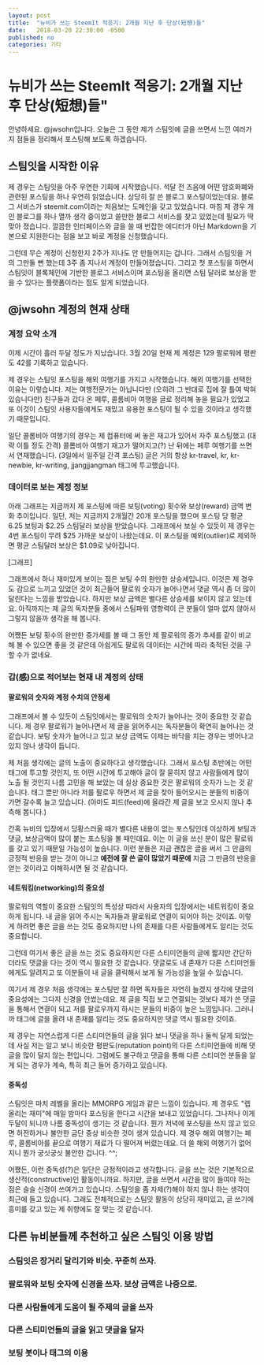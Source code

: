 ```yaml
---
layout: post
title:  "뉴비가 쓰는 SteemIt 적응기: 2개월 지난 후 단상(短想)들"
date:   2018-03-20 22:30:00 -0500
published: no
categories: 기타
---
```


# 뉴비가 쓰는 SteemIt 적응기: 2개월 지난 후 단상(短想)들"

안녕하세요. @jwsohn입니다. 오늘은 그 동안 제가 스팀잇에 글을 쓰면서 느낀
여러가지 점들을 정리해서 포스팅해 보도록 하겠습니다. 

## 스팀잇을 시작한 이유

제 경우는 스팀잇을 아주 우연한 기회에 시작했습니다. 석달 전 즈음에 어떤
암호화폐와 관련된 포스팅을 하나 우연히 읽었습니다. 상당히 잘 쓴 블로그
포스팅이었는데요. 블로그 서비스가 steemit.com이라는 처음보는 도메인을 갖고
있었습니다. 마침 제 경우 개인 블로그를 하나 열까 생각 중이었고 쓸만한 블로그
서비스를 찾고 있었는데 필요가 딱 맞아 졌습니다. 깔끔한 인터페이스와 글을 쓸 때
번잡한 에디터가 아닌 Markdown을 기본으로 지원한다는 점을 보고 바로 계정을
신청했습니다.

그런데 무슨 계정이 신청한지 2주가 지나도 안 만들어지는 겁니다. 그래서 스팀잇을
거의 그만둘 뻔 했는데 3주 좀 지나서 계정이 만들어졌습니다. 그리고 첫 포스팅을
하면서 스팀잇이 블록체인에 기반한 블로그 서비스이며 포스팅을 올리면 스팀 달러로
보상을 받을 수 있다는 플랫폼이라는 점도 알게 되었습니다.

## @jwsohn 계정의 현재 상태

### 계정 요약 소개

이제 시간이 흘러 두달 정도가 지났습니다. 3월 20일 현재 제 계정은 129 팔로워에
평판도 42를 기록하고 있습니다.

제 경우는 스팀잇 포스팅을 해외 여행기를 가지고 시작했습니다. 해외 여행기를
선택한 이유는 이렇습니다. 저는 여행전문가는 아닙니다만 (오히려 그 반대로 집에
잘 틀여 박혀 있습니다만) 친구들과 갔다 온 페루, 콜롬비아 여행을 글로 정리해
놓을 필요가 있었고 또 이것이 스팀잇 사용자들에게도 재밌고 유용한 포스팅이 될
수 있을 것이라고 생각했기 때문입니다.

일단 콜롬비아 여행기의 경우는 제 컴퓨터에 써 놓은 재고가 있어서 자주
포스팅했고 (대략 이틀 정도 간격) 콜롬비아 여행기 재고가 떨어지고(?) 난 뒤에는
페루 여행기를 쓰면서 연재했습니다. (3일에서 일주일 간격 포스팅) 글은 거의 항상
kr-travel, kr, kr-newbie, kr-writing, jjangjjangman 태그에 투고했습니다.

### 데이터로 보는 계정 정보

아래 그래프는 지금까지 제 포스팅에 따른 보팅(voting) 횟수와 보상(reward) 금액
변화 추이입니다. 일단, 저는 지금까지 2개월간 20개 포스팅을 했으며 포스팅 당
평균 6.25 보팅과 $2.25 스팀달러 보상을 받았습니다. 그래프에서 보실 수 있듯이
제 경우는 4번 포스팅이 무려 $25 가까운 보상이 나왔는데요. 이 포스팅을
예외(outlier)로 제외하면 평균 스팀달러 보상은 $1.09로 낮아집니다. 

[그래프]

그래프에서 하나 재미있게 보이는 점은 보팅 수의 완만한 상승세입니다. 이것은 제
경우도 감으로 느끼고 있었던 것이 최근들어 팔로워 숫자가 늘어나면서 댓글 역시
좀 더 많이 달린다는 느낌을 받았습니다. 하지만 보상 금액은 별다른 상승세를
보이지 않고 있는데요. 아직까지는 제 글의 독자분들 중에서 스팀파워 영향력이 큰
분들이 얼마 없지 않아서 그렇지 않을까 생각을 해 봅니다.

어쨌든 보팅 횟수의 완만한 증가세를 볼 때 그 동안 제 팔로워의 증가 추세를 같이
비교해 볼 수 있으면 좋을 것 같은데 아쉽게도 팔로워 데이터는 시간에 따라 축적된
것을 구할 수가 없네요. 

### 감(感)으로 적어보는 현재 내 계정의 상태

#### 팔로워의 숫자와 계정 수치의 안정세

그래프에서 볼 수 있듯이 스팀잇에서는 팔로워의 숫자가 늘어나는 것이 중요한 것
같습니다. 제 경우 팔로워가 늘어나면서 제 글을 읽어주시는 독자분들이 확연히
늘어나는 것 같습니다. 보팅 숫자가 늘어나고 있고 보상 금액도 이제는 바닥을
치는 경우는 벗어나고 있지 않나 생각이 듭니다. 

제 처음 생각에는 글의 노출이 중요하다고 생각했습니다. 그래서 포스팅 초반에는
어떤 태그에 투고할 것인지, 또 어떤 시간에 투고해야 글이 잘 묻히지 않고
사람들에게 많이 노출 될 것인지 나름 고민을 해 보았는 데 실상 중요한 것은
팔로워의 숫자가 느는 것 같습니다. 태그 뿐만 아니라 저를 팔로우 하면서 제
글을 찾아 들어오시는 분들의 비중이 가면 갈수록 늘고 있습니다. (아마도
피드(feed)에 올라간 제 글을 보고 오시지 않나 추측해 봅니다.)

간혹 뉴비의 입장에서 당황스러울 때가 별다른 내용이 없는 포스팅인데 이상하게
보팅과 댓글, 보상금액이 많이 붙는 포스팅을 볼 때인데요. 이는 이 글을 쓰신 분이
많은 팔로워를 갖고 있기 때문일 가능성이 높습니다. 이런 분들은 지금 괜찮은 글을
써서 그 만큼의 긍정적 반응을 받는 것이 아니고 **예전에 잘 쓴 글이 많았기
때문에** 지금 그 만큼의 반응을 얻는 것이라고 이해하시면 될 것 같습니다.

#### 네트워킹(networking)의 중요성 

팔로워의 역할이 중요한 스팀잇의 특성상 따라서 사용자의 입장에서는 네트워킹이
중요하게 됩니다. 내 글을 읽어 주시는 독자들과 팔로워로 연결이 되어야 하는 것이죠.
이렇게 하려면 좋은 글을 쓰는 것도 중요하지만 나의 존재를 다른 사람들에게도
알리는 것도 중요합니다. 

그런데 여기서 좋은 글을 쓰는 것도 중요하지만 다른 스티미언들의 글에 짧지만
간단하더라도 댓글을 다는 것이 역시 필요한 것 같습니다. 댓글로도 내 존재가 다른
스티미언들에게도 알려지고 또 이분들이 내 글을 클릭해서 보게 될 가능성을 높일
수 있습니다.  

여기서 제 경우 처음 생각에는 포스팅만 잘 하면 독자들은 자연히 늘겠지 생각에
댓글의 중요성에는 그다지 신경을 안썼는데요. 제 글을 직접 보고 연결되는 것보다
제가 쓴 댓글을 통해서 연결이 되고 저를 팔로우까지 하시는 분들의 비중이 높은
느낌입니다. 그러니까 태그에 글을 올려 내 존재를 알리는 것도 중요하지만 댓글
역시 필요한 것이죠. 

제 경우는 자연스럽게 다른 스티미언들의 글을 읽다 보니 댓글을 하나 둘씩 달게
되었는데 사실 저는 알고 보니 비슷한 평판도(reputation point)의 다른
스티미언들에 비해 댓글을 많이 달지 않는 편입니다. 그럼에도 불구하고 댓글을
통해 다른 스티미언 분들을 알게 되는 경우가 계속, 특히 최근 들어 증가하고
있습니다. 

#### 중독성 

스팀잇은 마치 레벨을 올리는 MMORPG 게임과 같은 느낌이 있습니다. 제 경우도 "렙
올리는 재미"에 매일 밤마다 포스팅을 한다고 시간을 보내고 있었습니다. 그나저나
이게 두달이 되니까 나름 중독성이 생기는 것 같습니다. 뭔가 저녁에 포스팅을 쓰지
않고 있으면 허전하거나 불안한 금단 증상 비슷한 것이 생겨 있습니다. 제 경우
해외 여행기는 페루, 콜롬비아를 끝으로 여행기 재료가 다 떨어져 버렸는데요. 더
쓸 해외 여행기가 없어지니 뭔가 궁싯궁싯 불안한 겁니다. ^^;

어쨌든, 이런 중독성(?)은 일단은 긍정적이라고 생각합니다. 글을 쓰는 것은
기본적으로 생산적(constructive)인 활동이니까요. 하지만, 글을 쓰면서 시간을
많이 들여야 하는 점은 슬슬 신경이 쓰여가고 있습니다. 스팀잇을 좀 자제(?)해야
하지 않나 하는 생각이 최근에 들고 있습니다. 그래도 전체적으로는 스팀잇 활동이
상당히 재미있고, 글 쓰기에 흥미를 갖고 있는 제 취향에도 잘 맞는 것 같습니다. 

## 다른 뉴비분들께 추천하고 싶은 스팀잇 이용 방법

### 스팀잇은 장거리 달리기와 비슷. 꾸준히 쓰자.

### 팔로워와 보팅 숫자에 신경을 쓰자. 보상 금액은 나중으로.

### 다른 사람들에게 도움이 될 주제의 글을 쓰자

### 다른 스티미언들의 글을 읽고 댓글을 달자

### 보팅 봇이나 태그의 이용

